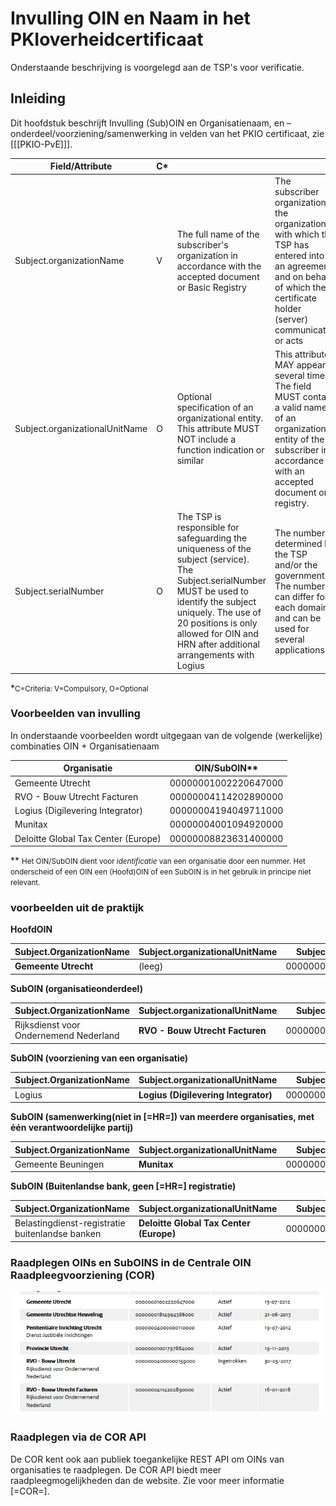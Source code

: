 # Invulling OIN en Naam in het  PKIoverheidcertificaat

<aside class="note">

Onderstaande beschrijving is voorgelegd aan de TSP's voor verificatie.

</aside>

## Inleiding
Dit hoofdstuk beschrijft Invulling (Sub)OIN en Organisatienaam, en –onderdeel/voorziening/samenwerking in velden van het PKIO certificaat, zie [[[PKIO-PvE]]].

| Field/Attribute  | C\*  |  |  |
| --- | --- | --- | --- |
| Subject.organizationName | V  | The full name of the subscriber's organization in accordance with the accepted document or Basic Registry  | The subscriber organization is the organization with which the TSP has entered into an agreement and on behalf of which the certificate holder (server) communicates or acts  |
| Subject.organizationalUnitName  | O  | Optional specification of an organizational entity. This attribute MUST NOT include a function indication or similar  | This attribute MAY appear several times. The field MUST contain a valid name of an organizational entity of the subscriber in accordance with an accepted document or registry.  |
| Subject.serialNumber  | O  | The TSP is responsible for safeguarding the uniqueness of the subject (service). The Subject.serialNumber MUST be used to identify the subject uniquely. The use of 20 positions is only allowed for OIN and HRN after additional arrangements with Logius  | The number is determined by the TSP and/or the government. The number can differ for each domain and can be used for several applications.  |

\*<span style="font-size:smaller">C=Criteria: V=Compulsory, O=Optional</span>

### Voorbeelden van invulling

In onderstaande voorbeelden wordt uitgegaan van de volgende (werkelijke) combinaties OIN + Organisatienaam

 | Organisatie  | OIN/SubOIN\*\*  |
 | -- | -- |
 | Gemeente Utrecht  | 00000001002220647000  |
 | RVO - Bouw Utrecht Facturen  | 00000004114202890000  |
 | Logius (Digilevering Integrator)  | 00000004194049711000  |
 | Munitax  | 00000004001094920000  |
 | Deloitte Global Tax Center (Europe)  | 00000008823631400000  |


\*\* <span style="font-size:smaller">Het OIN/SubOIN dient voor *identificatie* van een organisatie door een nummer. Het onderscheid of een OIN een (Hoofd)OIN of een SubOIN is in het gebruik in principe niet relevant.</span>

### voorbeelden uit de praktijk

<aside class="example">

**HoofdOIN**

 | Subject.OrganizationName  | Subject.organizationalUnitName  | Subject.serialNumber  |
 | -- | -- | -- |
 | **Gemeente Utrecht**  | (leeg)  | 00000001002220647000  |

**SubOIN (organisatieonderdeel)**

 | Subject.OrganizationName  | Subject.organizationalUnitName  | Subject.serialNumber  |
 | -- | -- | -- |
 | Rijksdienst voor Ondernemend Nederland  | **RVO - Bouw Utrecht Facturen**  | 00000004114202890000  |

**SubOIN (voorziening van een organisatie)**

 | Subject.OrganizationName  | Subject.organizationalUnitName  | Subject.serialNumber  |
 | --- | --- | --- |
 | Logius  | **Logius (Digilevering Integrator)**  | 00000004194049711000  |

**SubOIN (samenwerking(niet in [=HR=]) van meerdere organisaties,  met één verantwoordelijke partij)**

 | Subject.OrganizationName  | Subject.organizationalUnitName  | Subject.serialNumber  |
 | --- | --- | --- |
 | Gemeente Beuningen  | **Munitax**  | 00000004001094920000  |

**SubOIN (Buitenlandse bank, geen [=HR=] registratie)**

 | Subject.OrganizationName  | Subject.organizationalUnitName  | Subject.serialNumber  |
 | --- | --- | --- |
 | Belastingdienst-registratie buitenlandse banken  | **Deloitte Global Tax Center (Europe)**  | 00000008823631400000  |

</aside>

### Raadplegen OINs en SubOINS in de Centrale OIN Raadpleegvoorziening (COR)

![Screenshot van de Website van de [=COR=]](media/screenshotCOR.png "Screenshot van de website van de [=COR=]")

### Raadplegen via de COR API

De COR kent ook aan publiek toegankelijke REST API om OINs van organisaties te raadplegen. De COR API biedt meer raadpleegmogelijkheden dan de website. Zie voor meer informatie [=COR=].
